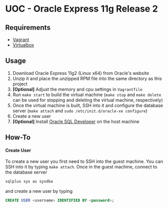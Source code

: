 UOC - Oracle Express 11g Release 2
==============================

## Requirements
- [Vagrant](https://www.vagrantup.com/)
- [Virtualbox](https://www.virtualbox.org/)

## Usage
1. Download Oracle Express 11g2 (Linux x64) from Oracle's website
2. Unzip it and place the unzipped RPM file into the same directory as this project
3. **[Optional]** Adjust the memory and cpu settings in `Vagrantfile`
4. Run `make start` to build the virtual machine (`make stop` and `make delete` can be used for stopping and deleting the virtual machine, respectively)
5. Once the virtual machine is built, SSH into it and configure the database server (`make attach` and `sudo /etc/init.d/oracle-xe configure`)
6. Create a new user
7. **[Optional]** Install [Oracle SQL Developer](http://www.oracle.com/technetwork/developer-tools/sql-developer/overview/index.html) on the host machine

## How-To

#### Create User
To create a new user you first need to SSH into the guest machine. You can SSH into it by typing
`make attach`. Once in the guest machine, connect to the database server

```sh
sqlplus sys as sysdba
```

and create a new user by typing

```sql
CREATE USER <username> IDENTIFIED BY <password>;
```
